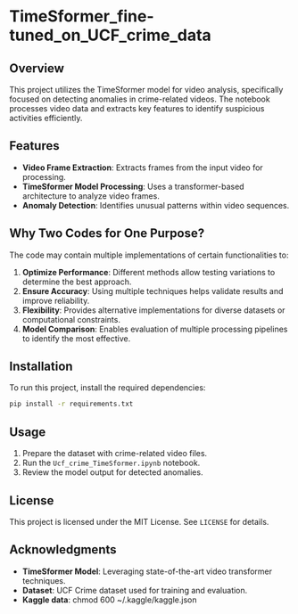 # TimeSformer_fine-tuned_on_UCF_crime_data


## Overview
This project utilizes the TimeSformer model for video analysis, specifically focused on detecting anomalies in crime-related videos. The notebook processes video data and extracts key features to identify suspicious activities efficiently.

## Features
- **Video Frame Extraction**: Extracts frames from the input video for processing.
- **TimeSformer Model Processing**: Uses a transformer-based architecture to analyze video frames.
- **Anomaly Detection**: Identifies unusual patterns within video sequences.


## Why Two Codes for One Purpose?
The code may contain multiple implementations of certain functionalities to:
1. **Optimize Performance**: Different methods allow testing variations to determine the best approach.
2. **Ensure Accuracy**: Using multiple techniques helps validate results and improve reliability.
3. **Flexibility**: Provides alternative implementations for diverse datasets or computational constraints.
4. **Model Comparison**: Enables evaluation of multiple processing pipelines to identify the most effective.

## Installation
To run this project, install the required dependencies:
```bash
pip install -r requirements.txt
```

## Usage
1. Prepare the dataset with crime-related video files.
2. Run the `Ucf_crime_TimeSformer.ipynb` notebook.
3. Review the model output for detected anomalies.

## License
This project is licensed under the MIT License. See `LICENSE` for details.

## Acknowledgments
- **TimeSformer Model**: Leveraging state-of-the-art video transformer techniques.
- **Dataset**: UCF Crime dataset used for training and evaluation.
- **Kaggle data**: chmod 600 ~/.kaggle/kaggle.json
